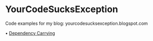 # YourCodeSucksException
Code examples for my blog: yourcodesucksexception.blogspot.com


• [Dependency Carrying](http://yourcodesucksexception.blogspot.com/2015/12/dependency-carrying-in-swift-with.html) 
